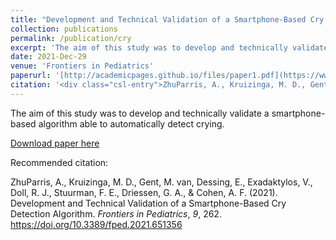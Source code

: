 ```yaml
---
title: "Development and Technical Validation of a Smartphone-Based Cry Detection Algorithm"
collection: publications
permalink: /publication/cry
excerpt: 'The aim of this study was to develop and technically validate a smartphone-based algorithm able to automatically detect crying.'
date: 2021-Dec-29
venue: 'Frontiers in Pediatrics'
paperurl: '[http://academicpages.github.io/files/paper1.pdf](https://www.frontiersin.org/articles/10.3389/fped.2021.651356/full)'
citation: '<div class="csl-entry">ZhuParris, A., Kruizinga, M. D., Gent, M. van, Dessing, E., Exadaktylos, V., Doll, R. J., Stuurman, F. E., Driessen, G. A., &#38; Cohen, A. F. (2021). Development and Technical Validation of a Smartphone-Based Cry Detection Algorithm. <i>Frontiers in Pediatrics</i>, <i>9</i>, 262. https://doi.org/10.3389/fped.2021.651356</div>'
---
```

The aim of this study was to develop and technically validate a smartphone-based algorithm able to automatically detect crying.

[Download paper here](http://academicpages.github.io/files/cry.pdf)

Recommended citation: <div class="csl-entry">ZhuParris, A., Kruizinga, M. D., Gent, M. van, Dessing, E., Exadaktylos, V., Doll, R. J., Stuurman, F. E., Driessen, G. A., &#38; Cohen, A. F. (2021). Development and Technical Validation of a Smartphone-Based Cry Detection Algorithm. <i>Frontiers in Pediatrics</i>, <i>9</i>, 262. https://doi.org/10.3389/fped.2021.651356</div>
